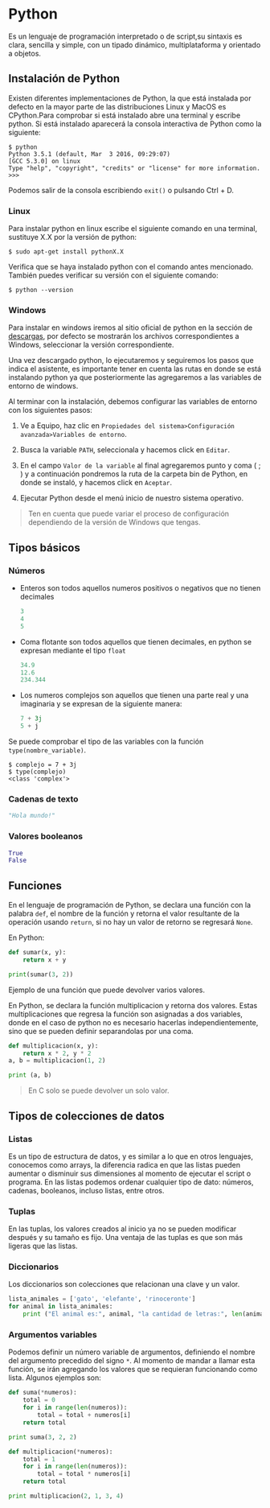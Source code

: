 # Python

Es un lenguaje de programación interpretado o de script,su sintaxis es clara, sencilla y simple, con un tipado dinámico, multiplataforma y orientado a objetos.

## Instalación de Python

Existen diferentes implementaciones de Python, la que está instalada por defecto en la mayor parte de las distribuciones Linux y MacOS es CPython.Para comprobar si está instalado abre una terminal y escribe python. Si está instalado aparecerá la consola interactiva de Python como la siguiente:

```
$ python
Python 3.5.1 (default, Mar  3 2016, 09:29:07) 
[GCC 5.3.0] on linux
Type "help", "copyright", "credits" or "license" for more information.
>>> 
```

Podemos salir de la consola escribiendo `exit()` o pulsando Ctrl + D.

### Linux


Para instalar python en linux escribe el siguiente comando en una terminal, sustituye X.X por la versión de python:

```
$ sudo apt-get install pythonX.X
```


Verifica que se haya instalado python con el comando antes mencionado. También puedes verificar su versión con el siguiente comando:

```
$ python --version
```

### Windows

Para instalar en windows iremos al sitio oficial de python en la sección de [descargas](https://www.python.org/downloads/), por defecto se mostrarán los archivos correspondientes a Windows, seleccionar la versión correspondiente.

Una vez descargado python, lo ejecutaremos y seguiremos los pasos que indica el asistente, es importante tener en cuenta las rutas en donde se está instalando python ya que posteriormente las agregaremos a las variables de entorno de windows.

Al terminar con la instalación, debemos configurar las variables de entorno con los siguientes pasos:

1. Ve a Equipo, haz clic en `Propiedades del sistema>Configuración avanzada>Variables de entorno`.

2.  Busca la variable `PATH`, seleccionala y hacemos click en `Editar`.

3. En el campo `Valor de la variable` al final agregaremos punto y coma ( ; ) y a continuación pondremos la ruta de la carpeta bin de Python, en donde se instaló, y hacemos click en `Aceptar`.

4. Ejecutar Python desde el menú inicio de nuestro sistema operativo.


>Ten en cuenta que puede variar el proceso de configuración dependiendo de la versión de Windows que tengas.



## Tipos básicos

### Números

* Enteros son todos aquellos numeros positivos o negativos que no tienen decimales

  ```python
  3
  4
  5
  ```

* Coma flotante son todos aquellos que tienen decimales, en python se expresan mediante el tipo `float`

  ```python
  34.9
  12.6 
  234.344
  ```

* Los numeros complejos son aquellos que tienen una parte real y una imaginaria y se expresan de la siguiente manera:

  ```python
  7 + 3j
  5 + j
  ```

Se puede comprobar el tipo de las variables con la función `type(nombre_variable)`.

```
$ complejo = 7 + 3j
$ type(complejo)
<class 'complex'>
```

### Cadenas de texto

```python
"Hola mundo!"
```

### Valores booleanos

```python
True 
False
```

## Funciones

En el lenguaje de programación de Python, se declara una función con la palabra `def`, el nombre de la función y retorna el valor resultante de la operación usando `return`, si no hay un valor de retorno se regresará `None`.

En Python:

```python
def sumar(x, y):
    return x + y

print(sumar(3, 2))
```

Ejemplo de una función que puede devolver varios valores.

En Python, se declara la función multiplicacion y retorna dos valores. Estas multiplicaciones que regresa la función son asignadas a dos variables, donde en el caso de python no es necesario hacerlas independientemente, sino que se pueden definir separandolas por una coma.

```python
def multiplicacion(x, y):
    return x * 2, y * 2
a, b = multiplicacion(1, 2)

print (a, b)
```

> En C solo se puede devolver un solo valor.


## Tipos de colecciones de datos

### Listas

Es un tipo de estructura de datos, y es similar a lo que en otros lenguajes, conocemos como arrays, la diferencia radica en que las listas pueden aumentar o disminuir sus dimensiones al momento de ejecutar el script o programa.
En las listas podemos ordenar cualquier tipo de dato: números, cadenas, booleanos, incluso listas, entre otros.

### Tuplas

En las tuplas, los valores creados al inicio ya no se pueden modificar después y su tamaño es fijo. Una ventaja de las tuplas es que son más ligeras que las listas.

### Diccionarios

Los diccionarios son colecciones que relacionan una clave y un valor.


```python
lista_animales = ['gato', 'elefante', 'rinoceronte']
for animal in lista_animales:
    print ("El animal es:", animal, "la cantidad de letras:", len(animal))
```



### Argumentos variables

Podemos definir un número variable de argumentos, definiendo el nombre del argumento precedido del signo `*`. Al momento de mandar a llamar esta función, se irán agregando los valores que se requieran funcionando como lista. Algunos ejemplos son:

```python
def suma(*numeros):
    total = 0
    for i in range(len(numeros)):
        total = total + numeros[i]
    return total

print suma(3, 2, 2)
```

```python
def multiplicacion(*numeros):
    total = 1
    for i in range(len(numeros)):
        total = total * numeros[i]
    return total

print multiplicacion(2, 1, 3, 4)
```

